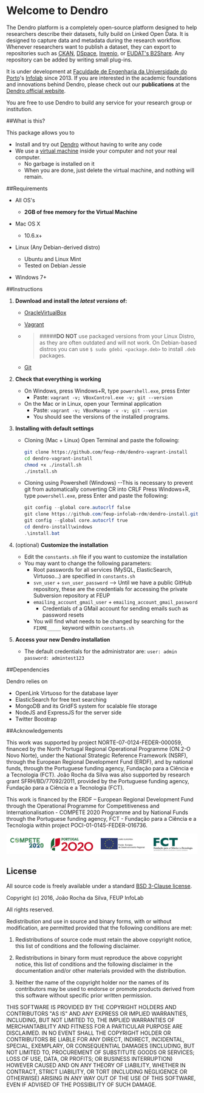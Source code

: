 #	Welcome to Dendro

The Dendro platform is a completely open-source platform designed to help researchers describe their datasets, fully build on Linked Open Data. It is designed to capture data and metadata during the research workflow. Whenever researchers want to publish a dataset, they can export to repositories such as [CKAN](http://ckan.org/), [DSpace](http://www.dspace.org/), [Invenio](http://invenio-software.org/), or [EUDAT's B2Share](https://www.eudat.eu/services/b2share). Any repository can be added by writing small plug-ins.

It is under development at [Faculdade de Engenharia da Universidade do Porto](https://www.fe.up.pt/)'s [Infolab](http://infolab.fe.up.pt) since 2013. If you are interested in the academic foundations and innovations behind Dendro, please check out our **publications** at the [Dendro official website](http://dendro.fe.up.pt).


You are free to use Dendro to build any service for your research group or institution.

##What is this?

This package allows you to 

 * Install and try out [Dendro](http://dendro.fe.up.pt/blog/index.php/dendro/) without having to write any code
 * We use a [virtual machine](https://en.wikipedia.org/wiki/Virtual_machine) inside your computer and not your real computer. 
   * No garbage is installed on it
   * When you are done, just delete the virtual machine, and nothing will remain.

##Requirements

* All OS's
	* **2GB of free memory for the Virtual Machine**

* Mac OS X 
	* 10.6.x+

* Linux (Any Debian-derived distro)
	* Ubuntu and Linux Mint
	* Tested on Debian Jessie 

* Windows 7+


##Instructions
1. **Download and install the _latest versions_ of:**
	*	[OracleVirtualBox](https://www.virtualbox.org/)
	*	[Vagrant](https://www.vagrantup.com/downloads.html)

	*	> #####**DO NOT** use packaged versions from your Linux Distro, as they are often outdated and will not work. On Debian-based distros you can use `$ sudo gdebi <package.deb>` to install `.deb` packages.
	* 	[Git](https://git-scm.com/downloads)

2. **Check that everything is working**
	* On Windows, press Windows+R, type `powershell.exe`, press Enter
		* Paste: `vagrant -v; VBoxControl.exe -v; git --version`
	* On the Mac or in Linux, open your Terminal application
		* Paste: `vagrant -v; VBoxManage -v -v; git --version`
		* You should see the versions of the installed programs.

3. **Installing with default settings**
	* Cloning (Mac + Linux)
		Open Terminal and paste the following:
		```bash	
		git clone https://github.com/feup-rdm/dendro-vagrant-install
		cd dendro-vagrant-install
		chmod +x ./install.sh
		./install.sh
		```
	* Cloning using Powershell (Windows) --This is necessary to prevent git from automatically converting CR into CRLF
		Press Windows+R, type `powershell.exe`, press Enter and paste the following:
		```powershell
		git config --global core.autocrlf false
		git clone https://github.com/feup-infolab-rdm/dendro-install.git
		git config --global core.autocrlf true 
		cd dendro-install\windows
		.\install.bat
		```

4. (optional) **Customize the installation**
	* Edit the `constants.sh` file if you want to customize the installation
	* You may want to change the following parameters:
		* Root passwords for all services (MySQL, ElasticSearch, Virtuoso...) are specified in `constants.sh`
		* `svn_user` + `svn_user_password` --> Until we have a public GitHub repository, these are the credentials for accessing the private Subversion repository at FEUP
		* `emailing_account_gmail_user` + `emailing_account_gmail_password`  
			* Credentials of a GMail account for sending emails such as password resets
		* You will find what needs to be changed by searching for the `FIXME_____` keyword within `constants.sh`

5. **Access your new Dendro installation**
	* The default credentials for the administrator are:
		`user: admin`
		`password: admintest123`

##Dependencies

Dendro relies on

 * OpenLink Virtuoso for the database layer
 * ElasticSearch for free text searching
 * MongoDB and its GridFS system for scalable file storage
 * NodeJS and ExpressJS for the server side
 * Twitter Boostrap

##Acknowledgements

This work was supported by project NORTE-07-0124-FEDER-000059, financed by the North Portugal Regional Operational Programme (ON.2-O Novo Norte), under the National Strategic Reference Framework (NSRF), through the European Regional Development Fund (ERDF), and by national funds, through the Portuguese funding agency, Fundação para a Ciência e a Tecnologia (FCT). João Rocha da Silva was also supported by research grant SFRH/BD/77092/2011, provided by the Portuguese funding agency, Fundação para a Ciência e a Tecnologia (FCT).

This work is financed by the ERDF – European Regional Development Fund through the Operational Programme for Competitiveness and Internationalisation - COMPETE 2020 Programme and by National Funds through the Portuguese funding agency, FCT - Fundação para a Ciência e a Tecnologia within project POCI-01-0145-FEDER-016736.

<img src="https://github.com/feup-infolab-rdm/dendro-install/raw/master/logos.jpg">

## License

All source code is freely available under a standard [BSD 3-Clause license](https://opensource.org/licenses/BSD-3-Clause).

Copyright (c) 2016, João Rocha da Silva, FEUP InfoLab

All rights reserved.

Redistribution and use in source and binary forms, with or without modification, are permitted provided that the following conditions are met:

1. Redistributions of source code must retain the above copyright notice, this list of conditions and the following disclaimer.

2. Redistributions in binary form must reproduce the above copyright notice, this list of conditions and the following disclaimer in the documentation and/or other materials provided with the distribution.

3. Neither the name of the copyright holder nor the names of its contributors may be used to endorse or promote products derived from this software without specific prior written permission.

THIS SOFTWARE IS PROVIDED BY THE COPYRIGHT HOLDERS AND CONTRIBUTORS "AS IS" AND ANY EXPRESS OR IMPLIED WARRANTIES, INCLUDING, BUT NOT LIMITED TO, THE IMPLIED WARRANTIES OF MERCHANTABILITY AND FITNESS FOR A PARTICULAR PURPOSE ARE DISCLAIMED. IN NO EVENT SHALL THE COPYRIGHT HOLDER OR CONTRIBUTORS BE LIABLE FOR ANY DIRECT, INDIRECT, INCIDENTAL, SPECIAL, EXEMPLARY, OR CONSEQUENTIAL DAMAGES (INCLUDING, BUT NOT LIMITED TO, PROCUREMENT OF SUBSTITUTE GOODS OR SERVICES; LOSS OF USE, DATA, OR PROFITS; OR BUSINESS INTERRUPTION) HOWEVER CAUSED AND ON ANY THEORY OF LIABILITY, WHETHER IN CONTRACT, STRICT LIABILITY, OR TORT (INCLUDING NEGLIGENCE OR OTHERWISE) ARISING IN ANY WAY OUT OF THE USE OF THIS SOFTWARE, EVEN IF ADVISED OF THE POSSIBILITY OF SUCH DAMAGE.
